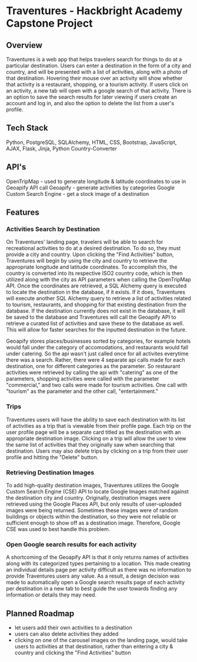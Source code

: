 # Traventures - Hackbright Academy Capstone Project

## Overview
Traventures is a web app that helps travelers search for things to do at a particular destination. Users can enter a destination in the form of a city and country, and will be presented with a list of activities, along with a photo of that destination. Hovering their mouse over an activity will show whether that activity is a restaurant, shopping, or a tourism activity. If users click on an activity, a new tab will open with a google search of that activity. There is an option to save the search results for later viewing if users create an account and log in, and also the option to delete the list from a user's profile.

## Tech Stack
Python, PostgreSQL, SQLAlchemy, HTML, CSS, Bootstrap, JavaScript, AJAX, Flask, Jinja, Python Country-Converter

## API's
OpenTripMap - used to generate longitude & latitude coordinates to use in Geoapify API call
Geoapify - generate activities by categories
Google Custom Search Engine - get a stock image of a destination

## Features
### Activities Search by Destination
On Traventures' landing page, travelers will be able to search for recreational activities to do at a desired destination. To do so, they must provide a city and country. Upon clicking the "Find Activities" button, Traventures will begin by using the city and country to retrieve the appropriate longitude and latitude coordinates. To accomplish this, the country is converted into its respective ISO2 country code, which is then utilized along with the city as API parameters when calling the OpenTripMap API. Once the coordinates are retrieved, a SQL Alchemy query is executed to locate the destination in the database, if it exists. If it does, Traventures will execute another SQL Alchemy query to retrieve a list of activities related to tourism, restaurants, and shopping for that existing destination from the database. If the destination currently does not exist in the database, it will be saved to the database and Traventures will call the Geoapify API to retrieve a curated list of activities and save these to the database as well. This will allow for faster searches for the inputted destination in the future.

Geoapify stores places/businesses sorted by categories, for example hotels would fall under the category of accomodations, and restaurants would fall under catering. So the api wasn't just called once for all activites everytime there was a search. Rather, there were 4 separate api calls made for each destination, one for different categories as the parameter. So restaurant activities were retrieved by calling the api with "catering" as one of the parameters, shopping activities were called with the parameter "commercial," and two calls were made for tourism activities. One call with "tourism" as the parameter and the other call, "entertainment."

### Trips
Traventures users will have the ability to save each destination with its list of activities as a trip that is viewable from their profile page. Each trip on the user profile page will be a separate card titled as the destination with an appropriate destination image. Clicking on a trip will allow the user to view the same list of activities that they originally saw when searching that destination. Users may also delete trips by clicking on a trip from their user profile and hitting the "Delete" button.

### Retrieving Destination Images
To add high-quality destination images, Traventures utilizes the Google Custom Search Engine (CSE) API to locate Google Images matched against the destination city and country. Originally, destination images were retrieved using the Google Places API, but only results of user-uploaded images were being returned. Sometimes these images were of random buildings or objects within the destination, so they were not reliable or sufficient enough to show off as a destination image. Therefore, Google CSE was used to best handle this problem.

### Open Google search results for each activity
A shortcoming of the Geoapify API is that it only returns names of activities along with its categorized types pertaining to a location. This made creating an individual details page per activity difficult as there was no information to provide Traventures users any value. As a result, a design decision was made to automatically open a Google search results page of each activity per destination in a new tab to best guide the user towards finding any information or details they may need.

## Planned Roadmap
- let users add their own activities to a destination
- users can also delete activities they added
- clicking on one of the carousel images on the landing page, would take users to activities at that destination, rather than entering a city & country and clicking the "Find Activities" button
 